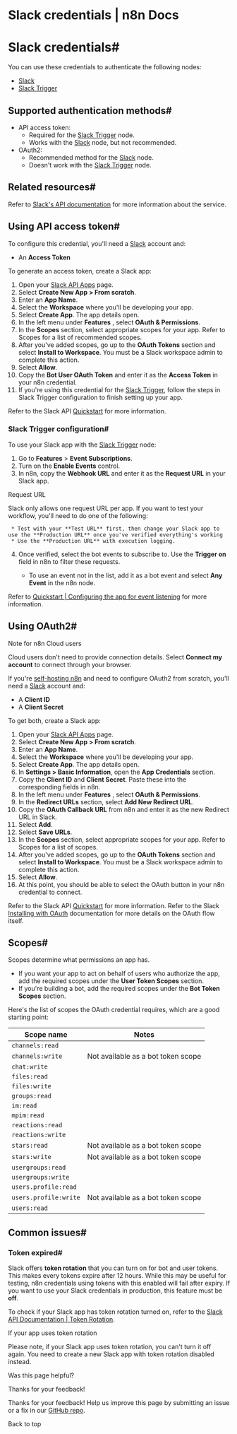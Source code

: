 # Slack credentials | n8n Docs

[ ](https://github.com/n8n-io/n8n-docs/edit/main/docs/integrations/builtin/credentials/slack.md "Edit this page")

# Slack credentials#

You can use these credentials to authenticate the following nodes:

  * [Slack](../../app-nodes/n8n-nodes-base.slack/)
  * [Slack Trigger](../../trigger-nodes/n8n-nodes-base.slacktrigger/)

## Supported authentication methods#

  * API access token:
    * Required for the [Slack Trigger](../../trigger-nodes/n8n-nodes-base.slacktrigger/) node.
    * Works with the [Slack](../../app-nodes/n8n-nodes-base.slack/) node, but not recommended.
  * OAuth2:
    * Recommended method for the [Slack](../../app-nodes/n8n-nodes-base.slack/) node.
    * Doesn't work with the [Slack Trigger](../../trigger-nodes/n8n-nodes-base.slacktrigger/) node.

## Related resources#

Refer to [Slack's API documentation](https://api.slack.com/apis) for more information about the service.

## Using API access token#

To configure this credential, you'll need a [Slack](https://slack.com/) account and:

  * An **Access Token**

To generate an access token, create a Slack app:

  1. Open your [Slack API Apps](https://api.slack.com/apps) page.
  2. Select **Create New App > From scratch**.
  3. Enter an **App Name**.
  4. Select the **Workspace** where you'll be developing your app.
  5. Select **Create App**. The app details open.
  6. In the left menu under **Features** , select **OAuth & Permissions**.
  7. In the **Scopes** section, select appropriate scopes for your app. Refer to Scopes for a list of recommended scopes.
  8. After you've added scopes, go up to the **OAuth Tokens** section and select **Install to Workspace**. You must be a Slack workspace admin to complete this action.
  9. Select **Allow**.
  10. Copy the **Bot User OAuth Token** and enter it as the **Access Token** in your n8n credential.
  11. If you're using this credential for the [Slack Trigger](../../trigger-nodes/n8n-nodes-base.slacktrigger/), follow the steps in Slack Trigger configuration to finish setting up your app.

Refer to the Slack API [Quickstart](https://api.slack.com/quickstart) for more information.

### Slack Trigger configuration#

To use your Slack app with the [Slack Trigger](../../trigger-nodes/n8n-nodes-base.slacktrigger/) node:

  1. Go to **Features** > **Event Subscriptions**.
  2. Turn on the **Enable Events** control.
  3. In n8n, copy the **Webhook URL** and enter it as the **Request URL** in your Slack app.

Request URL

Slack only allows one request URL per app. If you want to test your workflow, you'll need to do one of the following:

     * Test with your **Test URL** first, then change your Slack app to use the **Production URL** once you've verified everything's working
     * Use the **Production URL** with execution logging.

  4. Once verified, select the bot events to subscribe to. Use the **Trigger on** field in n8n to filter these requests. 

     * To use an event not in the list, add it as a bot event and select **Any Event** in the n8n node.

Refer to [Quickstart | Configuring the app for event listening](https://api.slack.com/quickstart#listening) for more information.

## Using OAuth2#

Note for n8n Cloud users

Cloud users don't need to provide connection details. Select **Connect my account** to connect through your browser.

If you're [self-hosting n8n](../../../../hosting/) and need to configure OAuth2 from scratch, you'll need a [Slack](https://slack.com/) account and:

  * A **Client ID**
  * A **Client Secret**

To get both, create a Slack app:

  1. Open your [Slack API Apps](https://api.slack.com/apps) page.
  2. Select **Create New App > From scratch**.
  3. Enter an **App Name**.
  4. Select the **Workspace** where you'll be developing your app.
  5. Select **Create App**. The app details open.
  6. In **Settings > Basic Information**, open the **App Credentials** section.
  7. Copy the **Client ID** and **Client Secret**. Paste these into the corresponding fields in n8n.
  8. In the left menu under **Features** , select **OAuth & Permissions**.
  9. In the **Redirect URLs** section, select **Add New Redirect URL**.
  10. Copy the **OAuth Callback URL** from n8n and enter it as the new Redirect URL in Slack.
  11. Select **Add**.
  12. Select **Save URLs**.
  13. In the **Scopes** section, select appropriate scopes for your app. Refer to Scopes for a list of scopes.
  14. After you've added scopes, go up to the **OAuth Tokens** section and select **Install to Workspace**. You must be a Slack workspace admin to complete this action.
  15. Select **Allow**.
  16. At this point, you should be able to select the OAuth button in your n8n credential to connect.

Refer to the Slack API [Quickstart](https://api.slack.com/quickstart) for more information. Refer to the Slack [Installing with OAuth](https://api.slack.com/authentication/oauth-v2) documentation for more details on the OAuth flow itself.

## Scopes#

Scopes determine what permissions an app has.

  * If you want your app to act on behalf of users who authorize the app, add the required scopes under the **User Token Scopes** section.
  * If you're building a bot, add the required scopes under the **Bot Token Scopes** section.

Here's the list of scopes the OAuth credential requires, which are a good starting point:

**Scope name** | **Notes**  
---|---  
`channels:read` |   
`channels:write` | Not available as a bot token scope  
`chat:write` |   
`files:read` |   
`files:write` |   
`groups:read` |   
`im:read` |   
`mpim:read` |   
`reactions:read` |   
`reactions:write` |   
`stars:read` | Not available as a bot token scope  
`stars:write` | Not available as a bot token scope  
`usergroups:read` |   
`usergroups:write` |   
`users.profile:read` |   
`users.profile:write` | Not available as a bot token scope  
`users:read` |   
  
## Common issues#

### Token expired#

Slack offers **token rotation** that you can turn on for bot and user tokens. This makes every tokens expire after 12 hours. While this may be useful for testing, n8n credentials using tokens with this enabled will fail after expiry. If you want to use your Slack credentials in production, this feature must be **off**.

To check if your Slack app has token rotation turned on, refer to the [Slack API Documentation | Token Rotation](https://api.slack.com/authentication/rotation).

If your app uses token rotation

Please note, if your Slack app uses token rotation, you can't turn it off again. You need to create a new Slack app with token rotation disabled instead. 

Was this page helpful? 

Thanks for your feedback! 

Thanks for your feedback! Help us improve this page by submitting an issue or a fix in our [GitHub repo](https://github.com/n8n-io/n8n-docs). 

Back to top